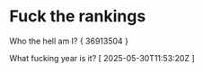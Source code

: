 # Fuck the rankings

Who the hell am I?
{ 36913504 }

What fucking year is it?
[ 2025-05-30T11:53:20Z ]
